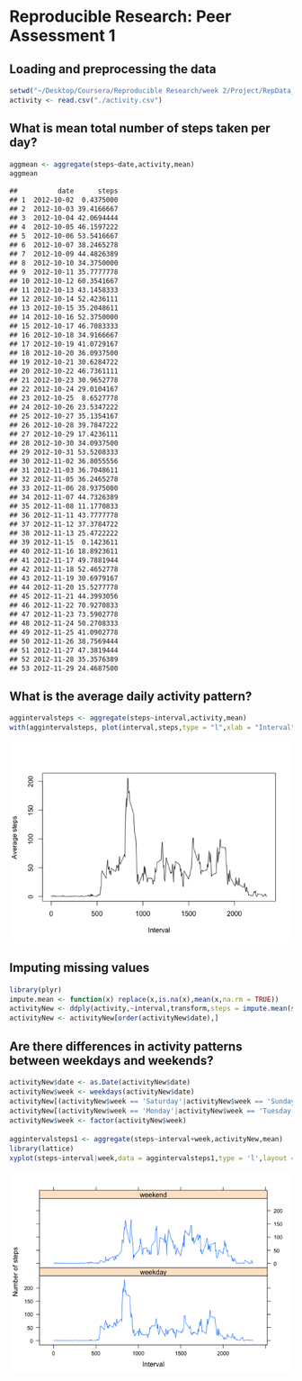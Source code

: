 # Reproducible Research: Peer Assessment 1


## Loading and preprocessing the data

```r
setwd("~/Desktop/Coursera/Reproducible Research/week 2/Project/RepData_PeerAssessment1/")
activity <- read.csv("./activity.csv")
```

## What is mean total number of steps taken per day?

```r
aggmean <- aggregate(steps~date,activity,mean)
aggmean
```

```
##          date      steps
## 1  2012-10-02  0.4375000
## 2  2012-10-03 39.4166667
## 3  2012-10-04 42.0694444
## 4  2012-10-05 46.1597222
## 5  2012-10-06 53.5416667
## 6  2012-10-07 38.2465278
## 7  2012-10-09 44.4826389
## 8  2012-10-10 34.3750000
## 9  2012-10-11 35.7777778
## 10 2012-10-12 60.3541667
## 11 2012-10-13 43.1458333
## 12 2012-10-14 52.4236111
## 13 2012-10-15 35.2048611
## 14 2012-10-16 52.3750000
## 15 2012-10-17 46.7083333
## 16 2012-10-18 34.9166667
## 17 2012-10-19 41.0729167
## 18 2012-10-20 36.0937500
## 19 2012-10-21 30.6284722
## 20 2012-10-22 46.7361111
## 21 2012-10-23 30.9652778
## 22 2012-10-24 29.0104167
## 23 2012-10-25  8.6527778
## 24 2012-10-26 23.5347222
## 25 2012-10-27 35.1354167
## 26 2012-10-28 39.7847222
## 27 2012-10-29 17.4236111
## 28 2012-10-30 34.0937500
## 29 2012-10-31 53.5208333
## 30 2012-11-02 36.8055556
## 31 2012-11-03 36.7048611
## 32 2012-11-05 36.2465278
## 33 2012-11-06 28.9375000
## 34 2012-11-07 44.7326389
## 35 2012-11-08 11.1770833
## 36 2012-11-11 43.7777778
## 37 2012-11-12 37.3784722
## 38 2012-11-13 25.4722222
## 39 2012-11-15  0.1423611
## 40 2012-11-16 18.8923611
## 41 2012-11-17 49.7881944
## 42 2012-11-18 52.4652778
## 43 2012-11-19 30.6979167
## 44 2012-11-20 15.5277778
## 45 2012-11-21 44.3993056
## 46 2012-11-22 70.9270833
## 47 2012-11-23 73.5902778
## 48 2012-11-24 50.2708333
## 49 2012-11-25 41.0902778
## 50 2012-11-26 38.7569444
## 51 2012-11-27 47.3819444
## 52 2012-11-28 35.3576389
## 53 2012-11-29 24.4687500
```

## What is the average daily activity pattern?

```r
aggintervalsteps <- aggregate(steps~interval,activity,mean)
with(aggintervalsteps, plot(interval,steps,type = "l",xlab = "Interval", ylab = "Average steps"))
```

![](PA1_template_files/figure-html/unnamed-chunk-3-1.png)<!-- -->


## Imputing missing values

```r
library(plyr)
impute.mean <- function(x) replace(x,is.na(x),mean(x,na.rm = TRUE))
activityNew <- ddply(activity,~interval,transform,steps = impute.mean(steps))
activityNew <- activityNew[order(activityNew$date),]
```


## Are there differences in activity patterns between weekdays and weekends?

```r
activityNew$date <- as.Date(activityNew$date)
activityNew$week <- weekdays(activityNew$date)
activityNew[(activityNew$week == 'Saturday'|activityNew$week == 'Sunday'),]$week <- 'weekend'
activityNew[(activityNew$week == 'Monday'|activityNew$week == 'Tuesday'|activityNew$week == 'Thursday'|activityNew$week == 'Wednesday'|activityNew$week == 'Friday'),]$week <- 'weekday'
activityNew$week <- factor(activityNew$week)

aggintervalsteps1 <- aggregate(steps~interval+week,activityNew,mean)
library(lattice)
xyplot(steps~interval|week,data = aggintervalsteps1,type = 'l',layout = c(1,2),xlab = "Interval",ylab = "Number of steps")
```

![](PA1_template_files/figure-html/unnamed-chunk-5-1.png)<!-- -->
